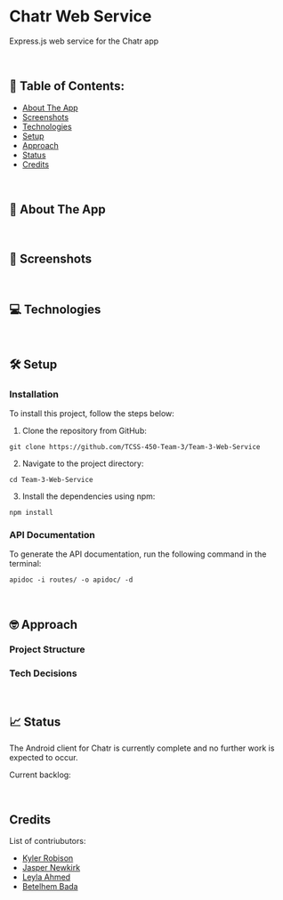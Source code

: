 # Chatr Web Service
Express.js web service for the Chatr app

<br>

## 📃 Table of Contents:

- [About The App](#-about-the-app)
- [Screenshots](#-screenshots)
- [Technologies](#-technologies)
- [Setup](#%EF%B8%8F-setup)
- [Approach](#-approach)
- [Status](#-status)
- [Credits](#credits)

<br>

## 📕 About The App

<br>

## 📸 Screenshots


<br>

## 💻 Technologies


<br>

## 🛠️ Setup
### Installation

To install this project, follow the steps below:

1. Clone the repository from GitHub:
```
git clone https://github.com/TCSS-450-Team-3/Team-3-Web-Service
```

2. Navigate to the project directory:
```
cd Team-3-Web-Service
```

3. Install the dependencies using npm:
```
npm install
```

### API Documentation

To generate the API documentation, run the following command in the terminal:
```
apidoc -i routes/ -o apidoc/ -d
```

<br>

## 🤓 Approach

### Project Structure

### Tech Decisions

<br>

## 📈 Status
The Android client for Chatr is currently complete and no further work is expected to occur.

Current backlog:

<br>

## Credits
List of contriubutors:

- [Kyler Robison](https://github.com/krobison10)
- [Jasper Newkirk](https://github.com/jaspersn)
- [Leyla Ahmed](https://github.com/leylaAhmed)
- [Betelhem Bada](https://github.com/Bettyabera)

